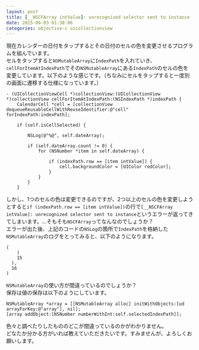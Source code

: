 ```yaml
---
layout: post
title: [__NSCFArray intValue]: unrecognized selector sent to instance
date: 2015-06-03 01:38:06
categories: objective-c uicollectionview
---
```

<!-- {% raw %} -->
<p>現在カレンダーの日付をタップするとその日付のセルの色を変更させるプログラムを組んでいます。<br>
セルをタップすると<code>NSMutableArray</code>に<code>IndexPath</code>を入れていき、<code>cellForItemAtIndexPath</code>でその<code>NSMutableArray</code>にある<code>IndexPath</code>のセルの色を変更しています。以下のような感じです。（ちなみにセルをタップすると一度別の画面に遷移する仕様になっています。）</p>

<pre><code>- (UICollectionViewCell *)collectionView:(UICollectionView *)collectionView cellForItemAtIndexPath:(NSIndexPath *)indexPath {
    CalendarCell *cell = [collectionView dequeueReusableCellWithReuseIdentifier:@"cell" forIndexPath:indexPath];

    if (self.isCellSelected) {

        NSLog(@"%@", self.dateArray);

        if (self.dateArray.count != 0) {
            for (NSNumber *item in self.dateArray) {

                if (indexPath.row == [item intValue]) {
                    cell.backgroundColor = [UIColor redColor];
                }
            }
        }
    }
</code></pre>

<p>しかし、1つのセルの色は変更できるのですが、2つ以上のセルの色を変更しようとすると<code>if (indexPath.row == [item intValue])</code>の行で<code>[__NSCFArray intValue]: unrecognized selector sent to instance</code>というエラーが返ってきてしまいます。...そもそも<code>NSCFArray</code>ってなんなのでしょうか？<br>
エラーが出た後、上記のコードの<code>NSLog</code>の箇所で<code>IndexPath</code>を格納した<code>NSMutableArray</code>のログをとってみると、以下のようになります。</p>

<pre><code>(
    (
    15
  ),
  16
)
</code></pre>

<p><code>NSMutableArray</code>の使い方が間違っているのでしょうか？<br>
保存は値の保存は以下のようにしています。</p>

<pre><code>NSMutableArray *array = [[NSMutableArray alloc] initWithObjects:[ud arrayForKey:@"array"], nil];
[array addObject:[NSNumber numberWithInt:self.selectedIndexPath]];
</code></pre>

<p>色々と調べたりしたもののどこが間違っているのかがわかりません。<br>
どなたか分かる方がいれば教えていただきたいです。すみませんが、よろしくお願いします。</p>
<!-- {% endraw %} -->
